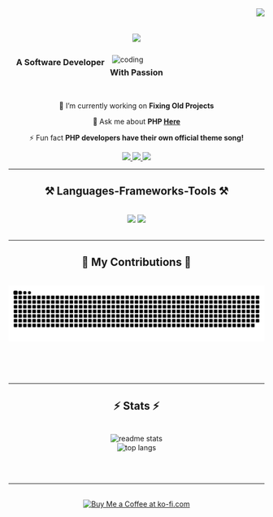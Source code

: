 <img align="right" src="https://visitor-badge.laobi.icu/badge?page_id=vishalmakhiijani" />

<h1 align="center">
    <img src="https://readme-typing-svg.herokuapp.com/?font=Righteous&size=35&center=true&vCenter=true&width=500&height=70&duration=4000&lines=Hi+There!+👋;+I'm+Vishal+Makhijani!;" />
</h1>
<!-- <img align="right" alt="Coding" width="250" src="https://cdn.dribbble.com/users/1162077/screenshots/3848914/programmer.gif"> -->
<img align="right" alt="coding" width="300" src="https://user-images.githubusercontent.com/55389276/140866485-8fb1c876-9a8f-4d6a-98dc-08c4981eaf70.gif">


<h3 align="center">A Software Developer With Passion</h3>

<br/>

<div align="center">
 
 🔭 I’m currently working on **Fixing Old Projects**
 
 <!--🌱 I’m currently learning **Java** -->

💬 Ask me about **PHP [Here](https://github.com/vishalmakhiijani/vishalmakhiijani/issues)**

 <!--📄 Know about my experiences [Resume](https://github.com/vishalmakhiijani/vishalmakhiijani/files/11255445/VishalMakhijani--CV.docx)-->

⚡ Fun fact **PHP developers have their own official theme song!**

 </div>
 
<div align="center"> 
  <a href="mailto:vk4562000@gmail.com">
    <img src="https://img.shields.io/badge/Gmail-333333?style=for-the-badge&logo=gmail&logoColor=red" />
  </a>
  <a href="https://www.linkedin.com/in/vishalmakhijani/" target="_blank">
    <img src="https://img.shields.io/badge/LinkedIn-0077B5?style=for-the-badge&logo=linkedin&logoColor=white" target="_blank" />
  </a>
  <a href="https://vishalmakhiijani.github.io/" target="_blank">
     <img src="https://img.shields.io/badge/Portfolio-FF5722?style=for-the-badge&logo=todoist&logoColor=white" target="_blank" /> 
  </a>
</div>

 <hr/>
 
<h2 align="center">⚒️ Languages-Frameworks-Tools ⚒️</h2>
<br/>
<div align="center">
    <img src="https://skillicons.dev/icons?i=PHP,bootstrap,html,css,vscode,github,git,androidstudio" />
    <img src="https://skillicons.dev/icons?i=python,javascript,firebase,java,mysql" /><br>
</div>

<br/>
<hr/>

<div align="center">
  <h2>🐍 My Contributions 🐍</h2>
  <br>
  <img alt="snake eating my contributions" src="https://raw.githubusercontent.com/salesp07/salesp07/output/github-contribution-grid-snake.svg" />
  
  <br/><br/><br/>
</div>

<hr/>

<h2 align="center">⚡ Stats ⚡</h2>
<br>
<div align=center>
<!--   <img width=390 src="https://github-readme-streak-stats-salesp07.vercel.app/?user=salesp07&count_private=true&theme=react&border_radius=10" alt="streak stats"/> -->
  <img width=410 src="https://github-readme-stats.vercel.app/api?username=vishalmakhiijani&count_private=true&show_icons=true&theme=react&rank_icon=github&border_radius=10" alt="readme stats" />
  <br/>
<!--   <img width=425 align="center" src="https://github-readme-stats.vercel.app/api/top-langs/?username=vishalmakhiijani&hide=HTML&langs_count=8&layout=compact&theme=react&border_radius=10&size_weight=0.5&count_weight=0.5&exclude_repo=github-readme-stats" alt="top langs" /> -->
    <img width=525 align="center" src="https://github-readme-stats.vercel.app/api/wakatime?username=vishalmakhiijani&hide=HTML&layout=compact&theme=react&border_radius=10&size_weight=0.5&count_weight=0.5" alt="top langs" />
</div>

<br/><br/>

<hr/>

<br/>

<div align="center">
<a href='https://ko-fi.com/vishalmakhijani' target='_blank'><img height='64' style='border:0px;height:64px;' src='https://storage.ko-fi.com/cdn/kofi1.png?v=3' border='0' alt='Buy Me a Coffee at ko-fi.com' /></a>
</div>

<br/>
